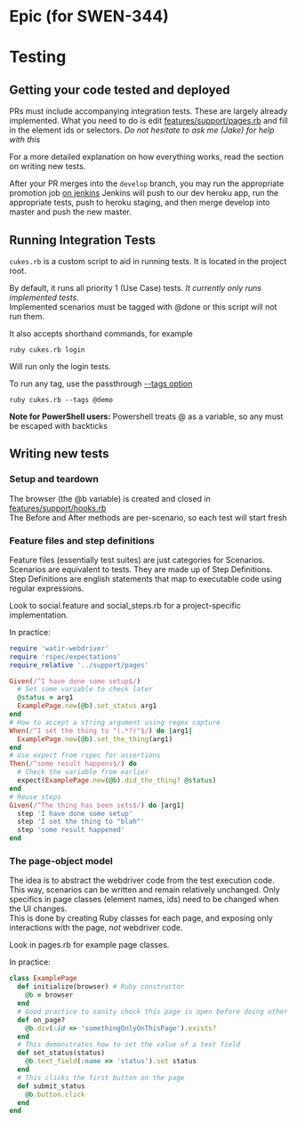 # Epic (for SWEN-344)


# Testing
## Getting your code tested and deployed
PRs must include accompanying integration tests. These are largely already implemented. What
you need to do is edit [features/support/pages.rb](https://github.com/JakeDarling/swen-344-project/blob/master/features/support/pages.rb)
and fill in the element ids or selectors. *Do not hesitate to ask me (Jake) for help with this*

For a more detailed explanation on how everything works, read the section on writing new tests.

After your PR merges into the ```develop``` branch, you may run the appropriate promotion job
[on jenkins](http://vm344a.se.rit.edu:8080/)
Jenkins will push to our dev heroku app, run the appropriate tests, push to heroku staging, and then merge
develop into master and push the new master.


## Running Integration Tests  
```cukes.rb``` is a custom script to aid in running tests. It is located in the project root.

By default, it runs all priority 1 (Use Case) tests. *It currently only runs implemented tests*.  
Implemented scenarios must be tagged with @done or this script will not run them.

It also accepts shorthand commands, for example
```
ruby cukes.rb login
```
Will run only the login tests.  

To run any tag, use the passthrough [--tags option](https://github.com/cucumber/cucumber/wiki/Tags) 

```
ruby cukes.rb --tags @demo
```

**Note for PowerShell users:** 
Powershell treats @ as a variable, so any must be escaped with backticks

## Writing new tests
### Setup and teardown
The browser (the @b variable) is created and closed in [features/support/hooks.rb](https://github.com/JakeDarling/swen-344-project/blob/master/features/support/hooks.rb)  
The Before and After methods are per-scenario, so each test will start fresh  

### Feature files and step definitions
Feature files (essentially test suites) are just categories for Scenarios. Scenarios are equivalent to tests. They are made up of Step Definitions. Step Definitions are english statements that map to executable code using regular expressions.

Look to social.feature and social_steps.rb for a project-specific implementation.  

In practice:
```ruby
require 'watir-webdriver'
require 'rspec/expectations'
require_relative '../support/pages'

Given(/^I have done some setup$/)
  # Set some variable to check later
  @status = arg1
  ExamplePage.new(@b).set_status arg1
end
# How to accept a string argument using regex capture
When(/^I set the thing to "(.*?)"$/) do |arg1|
  ExamplePage.new(@b).set_the_thing(arg1)
end
# Use expect from rspec for assertions
Then(/^some result happens$/) do
  # Check the variable from earlier
  expect(ExamplePage.new(@b).did_the_thing? @status)
end
# Reuse steps
Given(/^The thing has been sets$/) do |arg1|
  step 'I have done some setup'
  step 'I set the thing to "blah"'
  step 'some result happened'
end

```

### The page-object model
The idea is to abstract the webdriver code from the test execution code. This way, scenarios can be written and remain relatively unchanged. Only specifics in page classes (element names, ids) need to be changed when the UI changes.  
This is done by creating Ruby classes for each page, and exposing only interactions with the page, *not* webdriver code.  

Look in pages.rb for example page classes.

In practice:
```ruby
class ExamplePage
  def initialize(browser) # Ruby constructor
    @b = browser
  end
  # Good practice to sanity check this page is open before doing other actions
  def on_page? 
    @b.div(:id => 'somethingOnlyOnThisPage').exists?
  end
  # This demonstrates how to set the value of a text field
  def set_status(status)
    @b.text_field(:name => 'status').set status
  end
  # This clicks the first button on the page
  def submit_status
    @b.button.click
  end
end
```
